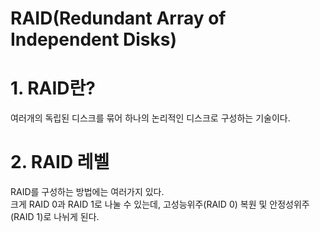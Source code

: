 # RAID(Redundant Array of Independent Disks)

# 1. RAID란?
여러개의 독립된 디스크를 묶어 하나의 논리적인 디스크로 구성하는 기술이다.

# 2. RAID 레벨

RAID를 구성하는 방법에는 여러가지 있다.  
크게 RAID 0과 RAID 1로 나눌 수 있는데, 고성능위주(RAID 0) 복원 및 안정성위주(RAID 1)로 나뉘게 된다.

